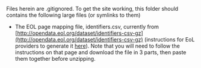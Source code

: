 Files herein are .gitignored. To get the site working, this folder should contains the following large files (or symlinks to them)

* The EOL page mapping file, identifiers.csv, currently from [http://opendata.eol.org/dataset/identifiers-csv-gz](http://opendata.eol.org/dataset/identifiers-csv-gz) (instructions for EoL providers to generate it [here](https://github.com/EOL/tramea/issues/162#issuecomment-242234597)). Note that you will need to follow the instructions on that page and download the file in 3 parts, then paste them together before unzipping.
